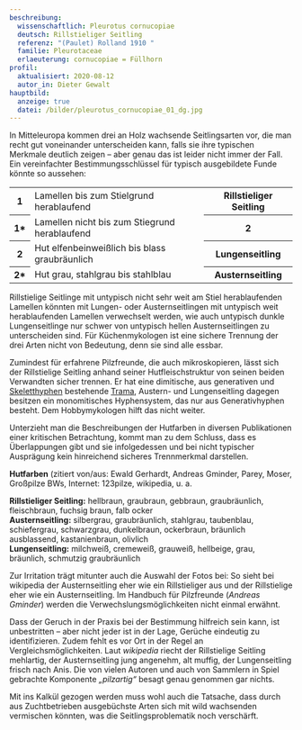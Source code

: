 ```yaml
---
beschreibung:
  wissenschaftlich: Pleurotus cornucopiae
  deutsch: Rillstieliger Seitling
  referenz: "(Paulet) Rolland 1910 "
  familie: Pleurotaceae
  erlaeuterung: cornucopiae = Füllhorn
profil:
  aktualisiert: 2020-08-12
  autor_in: Dieter Gewalt
hauptbild:
  anzeige: true
  datei: /bilder/pleurotus_cornucopiae_01_dg.jpg
---
```

In Mitteleuropa kommen drei an Holz wachsende Seitlingsarten vor, die man recht gut voneinander unterscheiden kann, falls sie ihre typischen Merkmale deutlich zeigen – aber genau das ist leider nicht immer der Fall. Ein vereinfachter Bestimmungsschlüssel für typisch ausgebildete Funde könnte so aussehen:

<div class="table-responsive">
<table class="table">
<tr>
  <th>1</th>
  <td>Lamellen bis zum Stielgrund herablaufend</td>
  <th>Rillstieliger Seitling</th>
  
</tr>
<tr>
  <th>1*</th>
  <td>Lamellen nicht bis zum Stiegrund herablaufend</td>
  <th><i class="fas fa-arrow-right"></i> 2</th>
</tr>
<tr>
  <th>2</th>
  <td>Hut elfenbeinweißlich bis blass graubräunlich </td>
  <th>Lungenseitling</th>
</tr>
<tr>
  <th>2*</th>
  <td>Hut grau, stahlgrau bis stahlblau </td>
  <th><i class="fas fa-arrow-right"></i> Austernseitling</th>
</tr>
<tr>
  


</tr>
</table>
</div>


Rillstielige Seitlinge mit untypisch nicht sehr weit am Stiel herablaufenden Lamellen könnten mit Lungen- oder Austernseitlingen mit untypisch weit herablaufenden Lamellen verwechselt werden, wie auch untypisch dunkle Lungenseitlinge nur schwer von untypisch hellen Austernseitlingen zu unterscheiden sind. Für Küchenmykologen ist eine sichere Trennung der drei Arten nicht von Bedeutung, denn sie sind alle essbar.

Zumindest für erfahrene Pilzfreunde, die auch mikroskopieren, lässt sich der Rillstielige Seitling anhand seiner Hutfleischstruktur von seinen beiden Verwandten sicher trennen. Er hat eine dimitische, aus generativen und [Skeletthyphen](Hyphen "Glossar") bestehende [Trama](Trama "Glossar"), Austern- und Lungenseitling dagegen besitzen ein monomitisches Hyphensystem, das nur aus Generativhyphen besteht. Dem Hobbymykologen hilft das nicht weiter.

Unterzieht man die Beschreibungen der Hutfarben in diversen Publikationen einer kritischen Betrachtung, kommt man zu dem Schluss, dass es Überlappungen gibt und sie infolgedessen und bei nicht typischer Ausprägung kein hinreichend sicheres Trennmerkmal darstellen.

**Hutfarben** (zitiert von/aus: Ewald Gerhardt, Andreas Gminder, Parey, Moser, Großpilze BWs, Internet: 123pilze, wikipedia, u. a.

**Rillstieliger Seitling:** hellbraun, graubraun, gebbraun, graubräunlich, fleischbraun, fuchsig braun, falb ocker  
**Austernseitling:** silbergrau, graubräunlich, stahlgrau, taubenblau, schiefergrau, schwarzgrau, dunkelbraun, ockerbraun, bräunlich ausblassend, kastanienbraun, olivlich  
**Lungenseitling:** milchweiß, cremeweiß, grauweiß, hellbeige, grau, bräunlich, schmutzig graubräunlich

Zur Irritation trägt mitunter auch die Auswahl der Fotos bei: So sieht bei wikipedia der Austernseitling eher wie ein Rillstieliger aus und der Rillstielige eher wie ein Austernseitling. Im Handbuch für Pilzfreunde (*Andreas Gminder*) werden die Verwechslungsmöglichkeiten nicht einmal erwähnt.

Dass der Geruch in der Praxis bei der Bestimmung hilfreich sein kann, ist unbestritten – aber nicht jeder ist in der Lage, Gerüche eindeutig zu identifizieren. Zudem fehlt es vor Ort in der Regel an Vergleichsmöglichkeiten. Laut *wikipedia* riecht der Rillstielige Seitling mehlartig, der Austernseitling jung angenehm, alt muffig, der Lungenseitling frisch nach Anis. Die von vielen Autoren und auch von Sammlern in Spiel gebrachte Komponente *„pilzartig“* besagt genau genommen gar nichts.

Mit ins Kalkül gezogen werden muss wohl auch die Tatsache, dass durch aus Zuchtbetrieben ausgebüchste Arten sich mit wild wachsenden vermischen könnten, was die Seitlingsproblematik noch verschärft.
